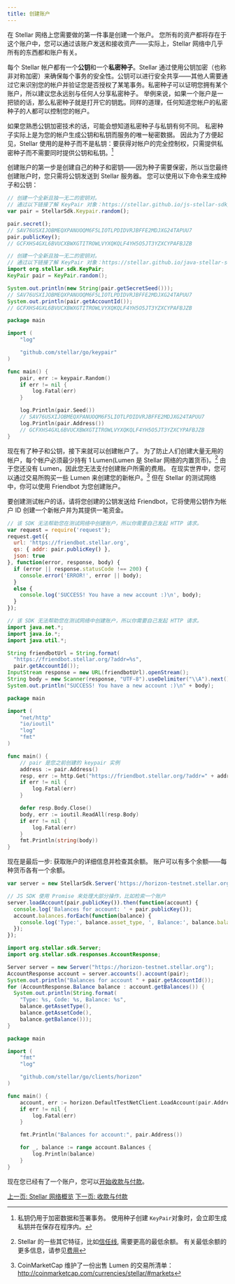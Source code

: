 ```yaml
---
title: 创建账户
---
```


在 Stellar 网络上您需要做的第一件事是创建一个账户。 您所有的资产都将存在于这个账户中，您可以通过该账户发送和接收资产——实际上，Stellar 网络中几乎所有的东西都和账户有关。

每个 Stellar 帐户都有一个**公钥**和一个**私密种子**。Stellar 通过使用公钥加密（也称非对称加密）来确保每个事务的安全性。公钥可以进行安全共享——其他人需要通过它来识别您的帐户并验证您是否授权了某笔事务。私密种子可以证明您拥有某个账户，所以建议您永远别与任何人分享私密种子。 举例来说，如果一个账户是一把锁的话，那么私密种子就是打开它的钥匙。同样的道理，任何知道您帐户的私密种子的人都可以控制您的帐户。

如果您熟悉公钥加密技术的话，可能会想知道私密种子与私钥有何不同。 私密种子实际上是为您的帐户生成公钥和私钥而服务的唯一秘密数据。 因此为了方便起见，Stellar 使用的是种子而不是私钥：要获得对帐户的完全控制权，只需提供私密种子而不需要同时提供公钥和私钥。[^1]

创建账户的第一步是创建自己的种子和密钥——因为种子需要保密，所以当您最终创建账户时，您只需将公钥发送到 Stellar 服务器。 您可以使用以下命令来生成种子和公钥：

<code-example name="生成密钥对">

```js
// 创建一个全新且独一无二的密钥对。
// 通过以下链接了解 KeyPair 对象：https://stellar.github.io/js-stellar-sdk/Keypair.html
var pair = StellarSdk.Keypair.random();

pair.secret();
// SAV76USXIJOBMEQXPANUOQM6F5LIOTLPDIDVRJBFFE2MDJXG24TAPUU7
pair.publicKey();
// GCFXHS4GXL6BVUCXBWXGTITROWLVYXQKQLF4YH5O5JT3YZXCYPAFBJZB
```

```java
// 创建一个全新且独一无二的密钥对。
// 通过以下链接了解 KeyPair 对象：https://stellar.github.io/java-stellar-sdk/org/stellar/sdk/KeyPair.html
import org.stellar.sdk.KeyPair;
KeyPair pair = KeyPair.random();

System.out.println(new String(pair.getSecretSeed()));
// SAV76USXIJOBMEQXPANUOQM6F5LIOTLPDIDVRJBFFE2MDJXG24TAPUU7
System.out.println(pair.getAccountId());
// GCFXHS4GXL6BVUCXBWXGTITROWLVYXQKQLF4YH5O5JT3YZXCYPAFBJZB
```

```go
package main

import (
	"log"

	"github.com/stellar/go/keypair"
)

func main() {
	pair, err := keypair.Random()
	if err != nil {
		log.Fatal(err)
	}

	log.Println(pair.Seed())
	// SAV76USXIJOBMEQXPANUOQM6F5LIOTLPDIDVRJBFFE2MDJXG24TAPUU7
	log.Println(pair.Address())
	// GCFXHS4GXL6BVUCXBWXGTITROWLVYXQKQLF4YH5O5JT3YZXCYPAFBJZB
}
```

</code-example>

现在有了种子和公钥，接下来就可以创建帐户了。 为了防止人们创建大量无用的帐户，每个帐户必须最少持有 1 Lumen(Lumen 是 Stellar 网络的内置货币)。[^2] 由于您还没有 Lumen，因此您无法支付创建账户所需的费用。 在现实世界中，您可以通过交易所购买一些 Lumen 来创建您的新帐户。[^3] 但在 Stellar 的测试网络中，你可以使用 Friendbot 为您创建账户。

要创建测试帐户的话，请将您创建的公钥发送给 Friendbot，它将使用公钥作为帐户 ID 创建一个新帐户并为其提供一笔资金。

<code-example name="创建一个测试账户">

```js
// 该 SDK 无法帮助您在测试网络中创建账户，所以你需要自己发起 HTTP 请求。
var request = require('request');
request.get({
  url: 'https://friendbot.stellar.org',
  qs: { addr: pair.publicKey() },
  json: true
}, function(error, response, body) {
  if (error || response.statusCode !== 200) {
    console.error('ERROR!', error || body);
  }
  else {
    console.log('SUCCESS! You have a new account :)\n', body);
  }
});
```

```java
// 该 SDK 无法帮助您在测试网络中创建账户，所以你需要自己发起 HTTP 请求。
import java.net.*;
import java.io.*;
import java.util.*;

String friendbotUrl = String.format(
  "https://friendbot.stellar.org/?addr=%s",
  pair.getAccountId());
InputStream response = new URL(friendbotUrl).openStream();
String body = new Scanner(response, "UTF-8").useDelimiter("\\A").next();
System.out.println("SUCCESS! You have a new account :)\n" + body);
```

```go
package main

import (
	"net/http"
	"io/ioutil"
	"log"
	"fmt"
)

func main() {
	// pair 是您之前创建的 keypair 实例
	address := pair.Address()
	resp, err := http.Get("https://friendbot.stellar.org/?addr=" + address)
	if err != nil {
		log.Fatal(err)
	}

	defer resp.Body.Close()
	body, err := ioutil.ReadAll(resp.Body)
	if err != nil {
		log.Fatal(err)
	}
	fmt.Println(string(body))
}
```

</code-example>

现在是最后一步: 获取账户的详细信息并检查其余额。 账户可以有多个余额——每种货币各有一个余额。

<code-example name="获取账户详情">

```js
var server = new StellarSdk.Server('https://horizon-testnet.stellar.org');

// JS SDK 使用 Promise 来处理大部分操作，比如检索一个账户
server.loadAccount(pair.publicKey()).then(function(account) {
  console.log('Balances for account: ' + pair.publicKey());
  account.balances.forEach(function(balance) {
    console.log('Type:', balance.asset_type, ', Balance:', balance.balance);
  });
});
```

```java
import org.stellar.sdk.Server;
import org.stellar.sdk.responses.AccountResponse;

Server server = new Server("https://horizon-testnet.stellar.org");
AccountResponse account = server.accounts().account(pair);
System.out.println("Balances for account " + pair.getAccountId());
for (AccountResponse.Balance balance : account.getBalances()) {
  System.out.println(String.format(
    "Type: %s, Code: %s, Balance: %s",
    balance.getAssetType(),
    balance.getAssetCode(),
    balance.getBalance()));
}
```

```go
package main

import (
	"fmt"
	"log"

	"github.com/stellar/go/clients/horizon"
)

func main() {
	account, err := horizon.DefaultTestNetClient.LoadAccount(pair.Address())
	if err != nil {
		log.Fatal(err)
	}

	fmt.Println("Balances for account:", pair.Address())

	for _, balance := range account.Balances {
		log.Println(balance)
	}
}
```

</code-example>

现在您已经有了一个账户，您可以[开始收款与付款](transactions.md)。

<div class="sequence-navigation">
  <a class="button button--previous" href="index.html">上一页: Stellar 网络概览</a>
  <a class="button button--next" href="transactions.html">下一页: 收款与付款</a>
</div>



[^1]: 私钥仍用于加密数据和签署事务。 使用种子创建 `KeyPair`对象时，会立即生成私钥并在保存在程序内。

[^2]: Stellar 的一些其它特征，比如[信任线](../concepts/assets.md#trustlines), 需要更高的最低余额。 有关最低余额的更多信息，请参见[费用](../concepts/fees.md#minimum-account-balance)

[^3]: CoinMarketCap 维护了一份出售 Lumen 的交易所清单： http://coinmarketcap.com/currencies/stellar/#markets
